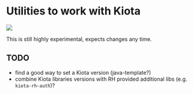 # Utilities to work with Kiota

[![](https://jitpack.io/v/andreaTP/kiota-utils.svg)](https://jitpack.io/#andreaTP/kiota-utils)

This is still highly experimental, expects changes any time.

## TODO

- find a good way to set a Kiota version (java-template?)
- combine Kiota libraries versions with RH provided additional libs (e.g. `kiota-rh-auth`)?
